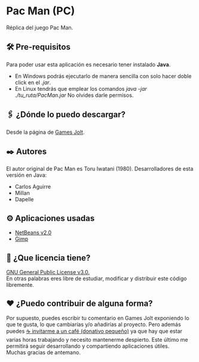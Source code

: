 # Pac Man (PC)
Réplica del juego Pac Man.

## 🛠️ Pre-requisitos
Para poder usar esta aplicación es necesario tener instalado **Java**.
* En Windows podrás ejecutarlo de manera sencilla con solo hacer doble click en el _.jar_.
* En Linux tendrás que emplear los comandos _java -jar ./tu_ruta/PacMan.jar_ No olvides darle permisos.

## 🖇️ ¿Dónde lo puedo descargar?
Desde la página de [Games Jolt](https://gamejolt.com/games/pacman/388808).

## ✒️ Autores
El autor original de Pac Man es Toru Iwatani (1980).
Desarrolladores de esta versión en Java:
* Carlos Aguirre
* Millan
* Dapelle

## ⚙️ Aplicaciones usadas
* [NetBeans v2.0](https://netbeans.org/)
* [Gimp](https://www.gimp.org/)

## 📄 ¿Que licencia tiene?
[GNU General Public License v3.0.](LICENSE) </br>
En otras palabras eres libre de estudiar, modificar y distribuir este código libremente.

## ❤️ ¿Puedo contribuir de alguna forma?
Por supuesto, puedes escribir tu comentario en Games Jolt exponiendo lo que te gusta, lo que cambiarías y/o añadirías al proyecto. Pero además puedes [☕ invitarme a un café (donativo pequeño)](https://ko-fi.com/carlosaguirrev) ya que hay que estar varias horas trabajando y necesito mantenerme despierto. Este último me permitirá seguir desarrollando y compartiendo aplicaciones útiles.</br>
Muchas gracias de antemano.
